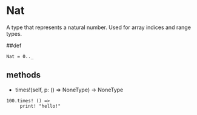 # Nat

A type that represents a natural number. Used for array indices and range types.

##def

``` erg
Nat = 0.._
```

## methods

* times!(self, p: () => NoneType) -> NoneType

``` erg
100.times! () =>
     print! "hello!"
```